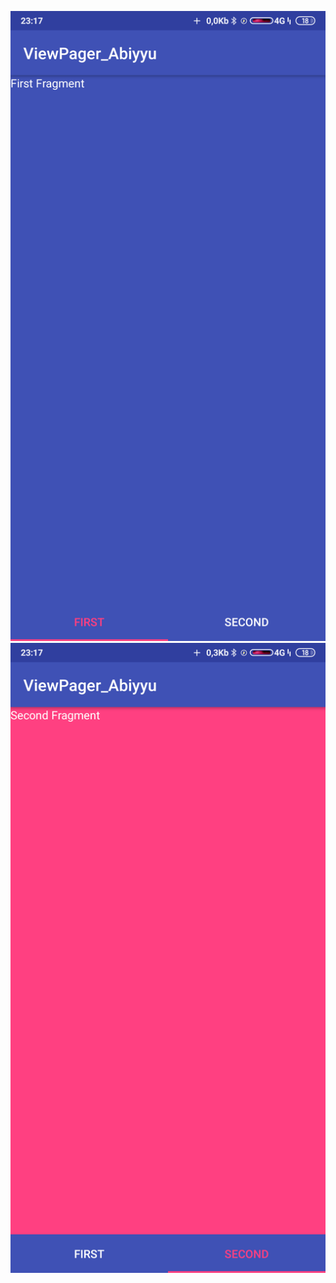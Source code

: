 ![alt text](https://github.com/hilyyu12/Android_SMK-Coding_Modul-6/blob/master/First.png)
![alt text](https://github.com/hilyyu12/Android_SMK-Coding_Modul-6/blob/master/Second.png)
